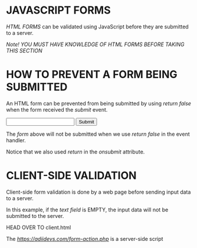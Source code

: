 # JAVASCRIPT FORMS
*HTML FORMS* can be validated using JavaScript before they are submitted to a server.

*Note! YOU MUST HAVE KNOWLEDGE OF HTML FORMS BEFORE TAKING THIS SECTION*

# HOW TO PREVENT A FORM BEING SUBMITTED
An HTML form can be prevented from being submitted by using *return false* when the form received the *submit* event.

<html>
    <form action = "https://adiidevs.com/form-action.php" onsubmit = "return validateForm()">
        <input type = "text" name = "firstName" />
        <input type = "submit" />
    </form>
</html>

The *form* above will not be submitted when we use *return false* in the event handler.

Notice that we also used *return* in the *onsubmit* attribute.

<script>
    function validateForm(){
        alert("This form will not be submitted");
        return false;
    }
</script>


# CLIENT-SIDE VALIDATION
Client-side form validation is done by a web page before sending input data to a server.

In this example, if the *text field* is EMPTY, the input data will not be submitted to the server.

<script>
    function validateForm(){
        const firstName = document.getElementById("firstName").value;
        if(firstName == ""){
            alert("Please enter a value on the text field");
            return false;
        }
    }
</script>

HEAD OVER TO client.html

The *https://adiidevs.com/form-action.php* is a server-side script